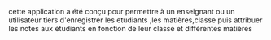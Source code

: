 cette application a été conçu pour permettre à un enseignant ou un utilisateur tiers d'enregistrer les etudiants ,les matières,classe puis attribuer les notes aux étudiants en fonction de leur classe et différentes matières
